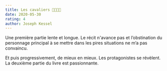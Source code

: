 ```yaml
---
title: Les cavaliers 🐎🏇🏻🐪
date: 2020-05-30
rating: 4
author: Joseph Kessel
---
```


Une première partie lente et longue. Le récit n'avance pas et l’obstination du personnage principal à se mettre dans les pires situations ne m’a pas convaincu.

Et puis progressivement, de mieux en mieux. Les protagonistes se révèlent. La deuxième partie du livre est passionnante.
